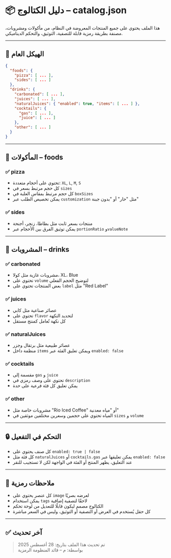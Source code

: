
# 📦 دليل الكتالوج – catalog.json

هذا الملف يحتوي على جميع المنتجات المعروضة في النظام، من مأكولات ومشروبات، مصنفة بطريقة رمزية قابلة للتصفية، التوثيق، والتحكم الديناميكي.

---

## 🧩 الهيكل العام

```json
{
  "foods": {
    "pizza": [ ... ],
    "sides": [ ... ]
  },
  "drinks": {
    "carbonated": [ ... ],
    "juices": [ ... ],
    "naturalJuices": { "enabled": true, "items": [ ... ] },
    "cocktails": {
      "gas": [ ... ],
      "juice": [ ... ]
    },
    "other": [ ... ]
  }
}
```

---

## 🍕 المأكولات – foods

### ✅ pizza
- تحتوي على أحجام متعددة: `XL`, `L`, `M`, `S`  
- كل حجم مرتبط بسعر في `sizes`  
- كل حجم مرتبط بمقاس العلبة في `boxSizes`  
- يمكن تخصيص الطلب عبر `customization` مثل "حار" أو "بدون جبنة"

### ✅ sides
- منتجات بسعر ثابت مثل بطاطا، زنجر، أجنحة  
- يمكن توثيق الفرق بين الأحجام عبر `portionRatio` و`valueNote`

---

## 🥤 المشروبات – drinks

### ✅ carbonated
- مشروبات غازية مثل كولا، XL، Blue  
- تحتوي على `volume` لتوضيح الحجم الفعلي  
- بعض المنتجات تحتوي على `label` مثل "Red Label"

### ✅ juices
- عصائر صناعية مثل كابي  
- تحتوي على `flavor` لتحديد النكهة  
- كل نكهة تُعامل كمنتج مستقل

### ✅ naturalJuices
- عصائر طبيعية مثل برتقال وجزر  
- منظمة داخل `items` ويمكن تعليق الفئة عبر `enabled: false`

### ✅ cocktails
- مقسمة إلى `gas` و `juice`  
- تحتوي على وصف رمزي في `description`  
- يمكن تعليق كل فئة فرعية على حدة

### ✅ other
- مشروبات خاصة مثل "Rio Iced Coffee" أو "مياه معدنية"  
- المياه تحتوي على حجمين وسعرين مختلفين موثقين في `sizes` و `volume`

---

## 🔒 التحكم في التفعيل

- كل صنف يحتوي على `enabled: true | false`  
- كل فئة مثل `naturalJuices` أو `cocktails.gas` يمكن تعليقها عبر `enabled: false`  
- عند التعليق، يظهر المنتج أو الفئة في الواجهة لكن لا تستجيب للنقر

---

## 🎯 ملاحظات رمزية

- كل عنصر يحتوي على `image` لعرضه بصريًا  
- يمكن استخدام `tags` لاحقًا لتصفية إضافية  
- الكتالوج مصمم ليكون قابلًا للتعديل من لوحة تحكم  
- كل حقل يُستخدم في العرض أو التصفية أو التوثيق، وليس في السعر مباشرة

---

## ✅ آخر تحديث

> تم تحديث هذا الملف بتاريخ: 28 أغسطس 2025  
> بواسطة: م – قائد المنظومة الرمزية
```

  
